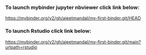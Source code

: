 ### To launch mybinder jupyter nbviewer click link below:

https://mybinder.org/v2/gh/ajeetmandal/my-first-binder.git/HEAD


### To launch Rstudio click link below:
https://mybinder.org/v2/gh/ajeetmandal/my-first-binder.git/main?urlpath=rstudio
